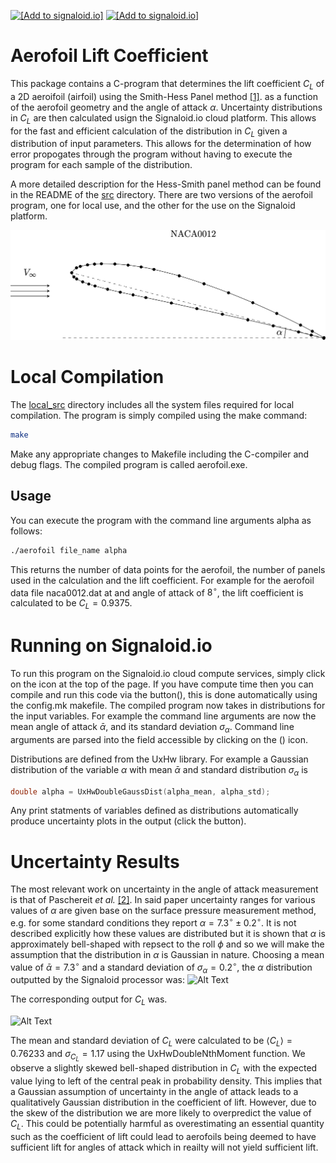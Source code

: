 [<img src="https://assets.signaloid.io/add-to-signaloid-cloud-logo-dark-v6.png#gh-dark-mode-only" alt="[Add to signaloid.io]" height="30">](https://signaloid.io/repositories?connect=https://https://github.com/mieksleb/Aerofoil)
[<img src="https://assets.signaloid.io/add-to-signaloid-cloud-logo-light-v6.png#gh-light-mode-only" alt="[Add to signaloid.io]" height="30">](https://signaloid.io/repositories?connect=https://https://github.com/mieksleb/Aerofoil)

# Aerofoil Lift Coefficient

This package contains a C-program that determines the lift coefficient $C_L$ of a 2D aeroifoil (airfoil) using the Smith-Hess Panel method [[1]](https://www.annualreviews.org/doi/10.1146/annurev.fl.22.010190.001351).
 as a function of the aerofoil geometry and the angle of attack $\alpha$. Uncertainty distributions in $C_L$ are then calculated usign the Signaloid.io cloud platform. This allows for the fast and efficient calculation of the distribution in $C_L$ given a distribution of input parameters. This allows for the determination of how error propogates through the program without having to execute the program for each sample of the distribution.

A more detailed description for the Hess-Smith panel method can be found in the README of the [src](src) directory. There are two versions of the aerofoil program, one for local use, and the other for the use on the Signaloid platform.

![Alt Text](schematic.png)


# Local Compilation

 The [local_src](local_src) directory includes all the system files required for local compilation. The program is simply compiled using the make command:

```bash
make
```
Make any appropriate changes to Makefile including the C-compiler and debug flags. The compiled program is called aerofoil.exe.

 ## Usage

You can execute the program with the command line arguments alpha as follows:

```bash
./aerofoil file_name alpha
```

This returns the number of data points for the aerofoil, the number of panels used in the calculation and the lift coefficient. For example for the aerofoil data file naca0012.dat at and angle of attack of $8^{\circ}$, the lift coefficient is calculated to be $C_L=0.9375$.


# Running on Signaloid.io

To run this program on the Signaloid.io cloud compute services, simply click on the icon at the top of the page. If you have compute time then you can compile and run this code via the button(), this is done automatically using the config.mk makefile. The compiled program now takes in distributions for the input variables. For example the command line arguments are now the mean angle of attack $\bar{\alpha}$, and its standard deviation $\sigma_{\alpha}$. Command line arguments are parsed into the field accessible by clicking on the () icon.

Distributions are defined from the UxHw library. For example a Gaussian distribution of the variable $\alpha$ with mean $\bar{\alpha}$ and standard distribution $\sigma_{\alpha}$ is
```c
double alpha = UxHwDoubleGaussDist(alpha_mean, alpha_std);
```

Any print statments of variables defined as distributions automatically produce uncertainty plots in the output (click the button).

# Uncertainty Results

The most relevant work on uncertainty in the angle of attack measurement is that of Paschereit _et al._ [[2]](https://wes.copernicus.org/articles/5/1771/2020/). In said paper uncertainty ranges for various values of $\alpha$ are given base on the surface pressure measurement method, e.g. for some standard conditions they report $\alpha=7.3^{\circ}\pm0.2^{\circ}$. It is not described explicitly how these values are distributed but it is shown that $\alpha$ is approximately bell-shaped with repsect to the roll $\phi$ and so we will make the assumption that the distribution in $\alpha$ is Gaussian in nature. Choosing a mean value of $\bar{\alpha}=7.3^{\circ}$ and a standard deviation of $\sigma_{\alpha}=0.2^{\circ}$, the $\alpha$ distribution outputted by the Signaloid processor was:
![Alt Text](alpha_dist.png)

The corresponding output for $C_L$ was.

![Alt Text](c_lift_dist.png)

The mean and standard deviation of $C_L$ were calculated to be $\left<C_L\right>=0.76233$ and $\sigma_{C_{L}}=1.17$ using the UxHwDoubleNthMoment function. We observe a slightly skewed bell-shaped distribution in $C_L$ with the expected value lying to left of the central peak in probability density. This implies that a Gaussian assumption of uncertainty in the angle of attack leads to a qualitatively Gaussian distribution in the coefficient of lift. However, due to the skew of the distribution we are more likely to overpredict the value of $C_L$. This could be potentially harmful as overestimating an essential quantity such as the coefficient of lift could lead to aerofoils being deemed to have sufficient lift for angles of attack which in reailty will not yield sufficient lift.